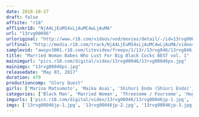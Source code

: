```yaml
---
date: 2018-10-27
draft: false
affsite: "r18"
afflinkr18: "NjA4LjEuMS4xLjAuMC4wLjAuMA"
url: "13rvg00046"
urloriginal: "http://www.r18.com/videos/vod/movies/detail/-/id=13rvg00046"
urlfinal: "http://media.r18.com/track/NjA4LjEuMS4xLjAuMC4wLjAuMA/videos/vod/movies/detail/-/id=13rvg00046"
samplevid: "awspv3001.r18.com/litevideo/freepv/1/13r/13rvg046/13rvg046_dmb_w.mp4"
title: "Married Woman Babes Who Lust For Big Black Cocks BEST vol. 1"
mainimgurl: "pics.r18.com/digital/video/13rvg00046/13rvg00046ps.jpg"
mainimgs: "13rvg00046ps.jpg"
releasedate: "May 03, 2017"
duration: 479
productioncomp: "Glory Quest"
girls: ['Marina Matsumoto', 'Maika Asai', 'Shihori Endo (Shiori Endo)', 'Maki Hojo', 'Eri Hosaka', 'Ryo Arimori (Miyu Kotohara)', 'Risa Shimizu', 'Ayumi Shinoda', 'Sakura Hanatsuki', 'Arisa Saotome']
categories: ['Black Man', 'Married Woman', 'Threesome / Foursome', 'Huge Dick - Large Dick', 'Compilation', 'Over 4 Hours', 'Hi-Def']
imgurls: ['pics.r18.com/digital/video/13rvg00046/13rvg00046jp-1.jpg', 'pics.r18.com/digital/video/13rvg00046/13rvg00046jp-2.jpg', 'pics.r18.com/digital/video/13rvg00046/13rvg00046jp-3.jpg', 'pics.r18.com/digital/video/13rvg00046/13rvg00046jp-4.jpg', 'pics.r18.com/digital/video/13rvg00046/13rvg00046jp-5.jpg', 'pics.r18.com/digital/video/13rvg00046/13rvg00046jp-6.jpg', 'pics.r18.com/digital/video/13rvg00046/13rvg00046jp-7.jpg', 'pics.r18.com/digital/video/13rvg00046/13rvg00046jp-8.jpg', 'pics.r18.com/digital/video/13rvg00046/13rvg00046jp-9.jpg', 'pics.r18.com/digital/video/13rvg00046/13rvg00046jp-10.jpg', 'pics.r18.com/digital/video/13rvg00046/13rvg00046jp-11.jpg', 'pics.r18.com/digital/video/13rvg00046/13rvg00046jp-12.jpg', 'pics.r18.com/digital/video/13rvg00046/13rvg00046jp-13.jpg', 'pics.r18.com/digital/video/13rvg00046/13rvg00046jp-14.jpg', 'pics.r18.com/digital/video/13rvg00046/13rvg00046jp-15.jpg', 'pics.r18.com/digital/video/13rvg00046/13rvg00046jp-16.jpg', 'pics.r18.com/digital/video/13rvg00046/13rvg00046jp-17.jpg', 'pics.r18.com/digital/video/13rvg00046/13rvg00046jp-18.jpg', 'pics.r18.com/digital/video/13rvg00046/13rvg00046jp-19.jpg', 'pics.r18.com/digital/video/13rvg00046/13rvg00046jp-20.jpg']
imgs: ['13rvg00046jp-1.jpg', '13rvg00046jp-2.jpg', '13rvg00046jp-3.jpg', '13rvg00046jp-4.jpg', '13rvg00046jp-5.jpg', '13rvg00046jp-6.jpg', '13rvg00046jp-7.jpg', '13rvg00046jp-8.jpg', '13rvg00046jp-9.jpg', '13rvg00046jp-10.jpg', '13rvg00046jp-11.jpg', '13rvg00046jp-12.jpg', '13rvg00046jp-13.jpg', '13rvg00046jp-14.jpg', '13rvg00046jp-15.jpg', '13rvg00046jp-16.jpg', '13rvg00046jp-17.jpg', '13rvg00046jp-18.jpg', '13rvg00046jp-19.jpg', '13rvg00046jp-20.jpg']
---
```

